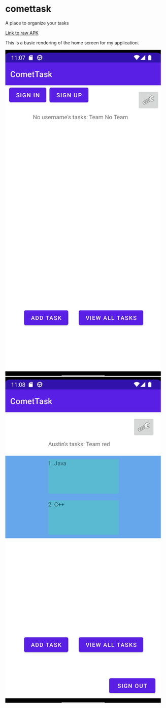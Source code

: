 # comettask
A place to organize your tasks

[Link to raw APK](app/build/intermediates/apk/debug/app-debug.apk)

This is a basic rendering of the home screen for my application.

![The Home Screen](screenshots/noaccount.png)
![The Home Screen](screenshots/account.png)
